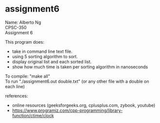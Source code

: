 # assignment6

Name: Alberto Ng  
CPSC-350  
Assignment 6  

This program does:  
- take in command line text file.
- using 5 sorting algorithm to sort.
- display original list and each sorted list.
- show how much time is taken per sorting algorithm in nanoseconds

To compile: "make all"  
To run "./assignment6.out double.txt" (or any other file with a double on each line)  

references:
- online resources (geeksforgeeks.org, cplusplus.com, zybook, youtube)
- https://www.programiz.com/cpp-programming/library-function/ctime/clock
